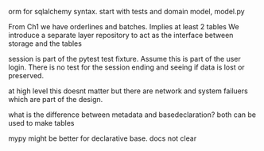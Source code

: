 
orm for sqlalchemy syntax. 
start with tests and domain model, model.py

From Ch1 we have orderlines and batches. Implies at least 2 tables
We introduce a separate layer repository to act as the interface between storage and the tables

session is part of the pytest test fixture. Assume this is part of the user login. There is no test
for the session ending and seeing if data is lost or preserved. 

at high level this doesnt matter but there are network and system failuers which are part of the design. 

what is the difference between metadata and basedeclaration? 
both can be used to make tables

mypy might be better for declarative base. docs not clear